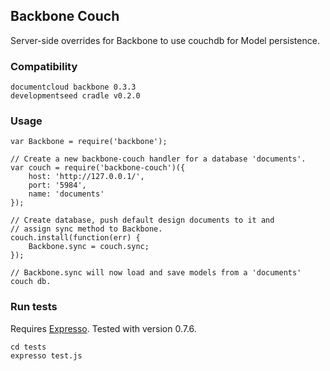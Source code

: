 Backbone Couch
--------------
Server-side overrides for Backbone to use couchdb for Model persistence.

### Compatibility

    documentcloud backbone 0.3.3
    developmentseed cradle v0.2.0

### Usage

    var Backbone = require('backbone');

    // Create a new backbone-couch handler for a database 'documents'.
    var couch = require('backbone-couch')({
        host: 'http://127.0.0.1/',
        port: '5984',
        name: 'documents'
    });

    // Create database, push default design documents to it and
    // assign sync method to Backbone.
    couch.install(function(err) {
        Backbone.sync = couch.sync;
    });

    // Backbone.sync will now load and save models from a 'documents' couch db.

### Run tests

Requires [Expresso](http://visionmedia.github.com/expresso/). Tested with version 0.7.6.

    cd tests
    expresso test.js
